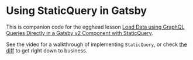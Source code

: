 # Using StaticQuery in Gatsby

This is companion code for the egghead lesson [Load Data using GraphQL Queries Directly in a Gatsby v2 Component with StaticQuery](https://egghead.io/lessons/gatsby-load-data-using-graphql-queries-directly-in-a-gatsby-v2-component-with-staticquery).

See the video for a walkthrough of implementing `StaticQuery`, or check [the diff](https://github.com/jlengstorf/gatsby-staticquery/compare/before-staticquery...master) to get right down to business.
